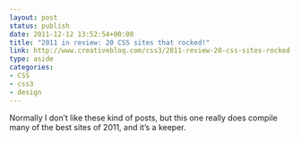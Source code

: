 ```yaml
---
layout: post
status: publish
date: 2011-12-12 13:52:54+00:00
title: "2011 in review: 20 CSS sites that rocked!"
link: http://www.creativebloq.com/css3/2011-review-20-css-sites-rocked-12116594
type: aside
categories:
- CSS
- css3
- design
---
```

Normally I don’t like these kind of posts, but this one really does compile many of the best sites of 2011, and it’s a keeper.